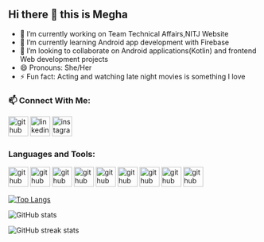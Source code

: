 ## Hi there 👋 this is Megha

- 🔭 I’m currently working on Team Technical Affairs,NITJ Website
- 🌱 I’m currently learning Android app development with Firebase
- 👯 I’m looking to collaborate on Android applications(Kotlin) and frontend Web development projects
- 😄 Pronouns: She/Her
- ⚡ Fun fact: Acting and watching late night movies is something I love
<!-- 💬 Let's talk about -->
### 📫 Connect With Me:
[<img src='https://cdn.jsdelivr.net/npm/simple-icons@3.0.1/icons/github.svg' alt='github' height='40'>](https://github.com/meghagupta19)    [<img src='https://img.icons8.com/fluent/48/000000/linkedin.png' alt='linkedin' height='40'>](https://www.linkedin.com/in/megha-gupta-7013431a8/)    [<img src='https://img.icons8.com/fluent/48/000000/instagram-new.png' alt='instagram' height='40'>](https://www.instagram.com/megs.gupta/)  

### Languages and Tools:
<img src='https://img.icons8.com/color/48/000000/android-os.png' alt='github' height='40'>  <img src='https://img.icons8.com/color/48/000000/kotlin.png' alt='github' height='40'>   <img src='https://img.icons8.com/color/48/000000/google-firebase-console.png' alt='github' height='40'>  <img src='https://cdn0.iconfinder.com/data/icons/HTML5/256/HTML_Logo.png' alt='github' height='40'>  <img src='https://cdn4.iconfinder.com/data/icons/flat-brand-logo-2/512/css3-128.png' alt='github' height='40'>  <img src='https://img.icons8.com/color/48/000000/javascript.png' alt='github' height='40'>  <img src='https://cdn4.iconfinder.com/data/icons/logos-3/600/React.js_logo-128.png' alt='github' height='40'>  <img src='https://img.icons8.com/color/48/000000/c-programming.png' alt='github' height='40'>  <img src='https://img.icons8.com/color/48/000000/c-plus-plus-logo.png' alt='github' height='40'> 

[![Top Langs](https://github-readme-stats.vercel.app/api/top-langs/?username=meghagupta19&langs_count=10&layout=compact)](https://github.com/meghagupta19/github-readme-stats)

![GitHub stats](https://github-readme-stats.vercel.app/api?username=meghagupta19&theme=calm&show_icons=true&count_private=true)    

![GitHub streak stats](https://github-readme-streak-stats.herokuapp.com/?user=meghagupta19)  

